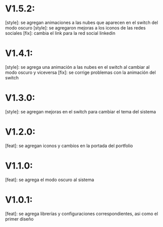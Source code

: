 # V1.5.2:

[style]: se agregan animaciones a las nubes que aparecen en el switch del modo oscuro
[style]: se agregaron mejoras a los iconos de las redes sociales
[fix]: cambia el link para la red social linkedin

# V1.4.1:

[style]: se agrega una animación a las nubes en el switch al cambiar al modo oscuro y viceversa
[fix]: se corrige problemas con la animación del switch

# V1.3.0:

[style]: se agregan mejoras en el switch para cambiar el tema del sistema

# V1.2.0:

[feat]: se agregan iconos y cambios en la portada del portfolio

# V1.1.0:

[feat]: se agrega el modo oscuro al sistema

# V1.0.1:

[feat]: se agrega librerías y configuraciones correspondientes, asi como el primer diseño